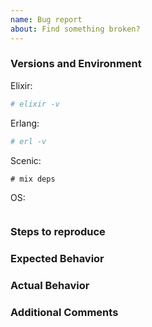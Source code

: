 ```yaml
---
name: Bug report
about: Find something broken?
---
```


<!--
Before submitting an issue:
  Search the repo and ensure your issue doesn't already exist. If so, it may:
    - Have already been fixed in an unreleased version.
    - Have been closed without a solution. Please create a new issue instead of
    commenting on the old one.

You may remove sections if they aren't relevant, but please supply as much
information as possible. Incomplete issues will be closed.
-->

### Versions and Environment

Elixir:

```bash
# elixir -v

```

Erlang:

```bash
# erl -v

```

Scenic:

```text
# mix deps

```

OS:

```text

```

### Steps to reproduce

<!-- What should we do to your link to make the bug happen? -->

### Expected Behavior

<!-- What did you expect to happen? -->

### Actual Behavior

<!-- What actually happened? -->

### Additional Comments

<!-- Additional comments -->